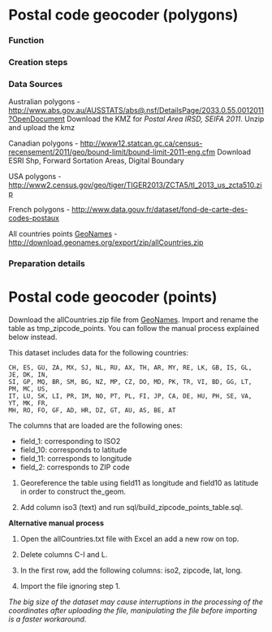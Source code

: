 Postal code geocoder (polygons)
===============

### Function

### Creation steps

### Data Sources

Australian polygons - http://www.abs.gov.au/AUSSTATS/abs@.nsf/DetailsPage/2033.0.55.0012011?OpenDocument
Download the KMZ for *Postal Area IRSD, SEIFA 2011*. Unzip and upload the kmz

Canadian polygons - http://www12.statcan.gc.ca/census-recensement/2011/geo/bound-limit/bound-limit-2011-eng.cfm
Download ESRI Shp, Forward Sortation Areas, Digital Boundary 

USA polygons - http://www2.census.gov/geo/tiger/TIGER2013/ZCTA5/tl_2013_us_zcta510.zip

French polygons - http://www.data.gouv.fr/dataset/fond-de-carte-des-codes-postaux

All countries points [GeoNames](www.geonames.org) - http://download.geonames.org/export/zip/allCountries.zip


### Preparation details

# Postal code geocoder (points)

Download the allCountries.zip file from [GeoNames](www.geonames.org). Import and rename the table as tmp_zipcode_points. You can follow the manual process explained below instead.

  This dataset includes data for the following countries:
 
  ````
  CH, ES, GU, ZA, MX, SJ, NL, RU, AX, TH, AR, MY, RE, LK, GB, IS, GL, JE, DK, IN,
  SI, GP, MQ, BR, SM, BG, NZ, MP, CZ, DO, MD, PK, TR, VI, BD, GG, LT, PM, MC, US,
  IT, LU, SK, LI, PR, IM, NO, PT, PL, FI, JP, CA, DE, HU, PH, SE, VA, YT, MK, FR,
  MH, RO, FO, GF, AD, HR, DZ, GT, AU, AS, BE, AT
  ````

  The columns that are loaded are the following ones:

  - field_1: corresponding to ISO2
  - field_10: corresponds to latitude
  - field_11: corresponds to longitude
  - field_2: corresponds to ZIP code

1. Georeference the table using field11 as longitude and field10 as latitude in order to construct the_geom.

2. Add column iso3 (text) and run sql/build_zipcode_points_table.sql.


**Alternative manual process**

1. Open the allCountries.txt file with Excel an add a new row on top. 

2. Delete columns C-I and L.

3. In the first row, add the following columns: iso2, zipcode, lat, long.

4. Import the file ignoring step 1.

_The big size of the dataset may cause interruptions in the processing of the coordinates after uploading the file, manipulating the file before importing is a faster workaround._


